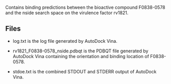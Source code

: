 Contains binding predictions between the bioactive compound F0838-0578 and the nside search space on the virulence factor rv1821.

## Files

- log.txt is the log file generated by AutoDock Vina.

- rv1821_F0838-0578_nside.pdbqt is the PDBQT file generated by AutoDock Vina containing the orientation and binding location of F0838-0578.

- stdoe.txt is the combined STDOUT and STDERR output of AutoDock Vina.

